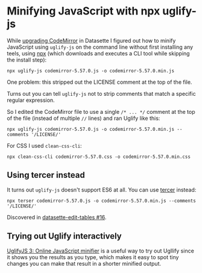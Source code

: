 # Minifying JavaScript with npx uglify-js

While [upgrading CodeMirror](https://github.com/simonw/datasette/issues/948) in Datasette I figured out how to minify JavaScript using `uglify-js` on the command line without first installing any teels, using [npx](https://www.npmjs.com/package/npx) (which downloads and executes a CLI tool while skipping the install step):

    npx uglify-js codemirror-5.57.0.js -o codemirror-5.57.0.min.js

One problem: this stripped out the LICENSE comment at the top of the file.

Turns out you can tell `uglify-js` not to strip comments that match a specific regular expression.

So I edited the CodeMirror file to use a single `/* ... */` comment at the top of the file (instead of multiple `//` lines) and ran Uglify like this:

    npx uglify-js codemirror-5.57.0.js -o codemirror-5.57.0.min.js --comments '/LICENSE/'

For CSS I used `clean-css-cli`:

    npx clean-css-cli codemirror-5.57.0.css -o codemirror-5.57.0.min.css

## Using tercer instead

It turns out `uglify-js` doesn't support ES6 at all. You can use [tercer](https://github.com/terser/terser) instead:

    npx terser codemirror-5.57.0.js -o codemirror-5.57.0.min.js --comments '/LICENSE/'

Discovered in [datasette-edit-tables #16](https://github.com/simonw/datasette-edit-tables/issues/16).

## Trying out Uglify interactively

[UglifyJS 3: Online JavaScript minifier](https://skalman.github.io/UglifyJS-online/) is a useful way to try out Ugllify since it shows you the results as you type, which makes it easy to spot tiny changes you can make that result in a shorter minified output.

